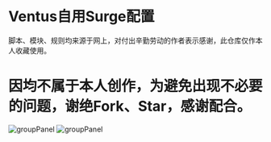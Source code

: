 # Ventus自用Surge配置
脚本、模块、规则均来源于网上，对付出辛勤劳动的作者表示感谢，此仓库仅作本人收藏使用。

# 因均不属于本人创作，为避免出现不必要的问题，谢绝Fork、Star，感谢配合。

![groupPanel](https://i.imgur.com/PMv5oYF.jpg)
![groupPanel](https://i.imgur.com/zreFFs4.jpg)
